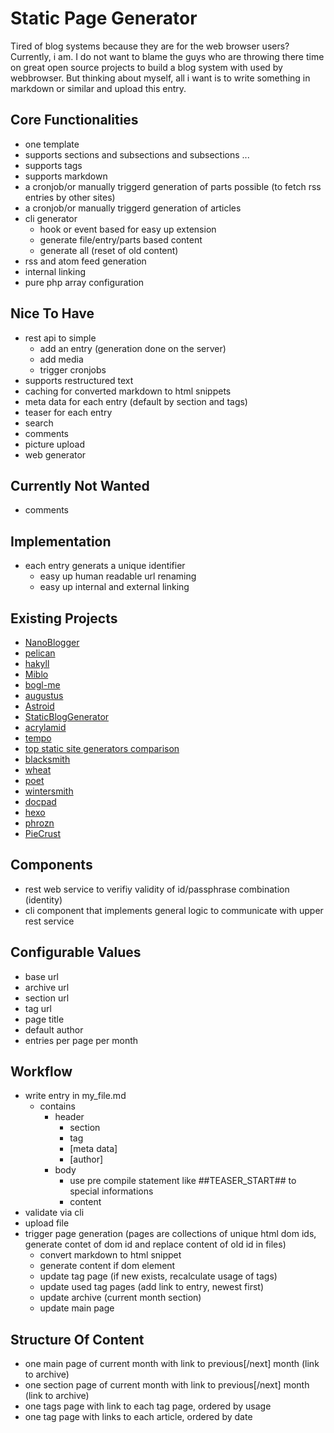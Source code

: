 Static Page Generator
=====================

Tired of blog systems because they are for the web browser users?
Currently, i am. I do not want to blame the guys who are throwing there time on great open source projects to build a blog system with used by webbrowser. But thinking about myself, all i want is to write something in markdown or similar and upload this entry.

Core Functionalities
--------------------

* one template
* supports sections and subsections and subsections ...
* supports tags
* supports markdown
* a cronjob/or manually triggerd generation of parts possible (to fetch rss entries by other sites)
* a cronjob/or manually triggerd generation of articles
* cli generator
    * hook or event based for easy up extension 
    * generate file/entry/parts based content
    * generate all (reset of old content)
* rss and atom feed generation
* internal linking
* pure php array configuration

Nice To Have
------------

* rest api to simple
    * add an entry (generation done on the server)
    * add media
    * trigger cronjobs
* supports restructured text
* caching for converted markdown to html snippets
* meta data for each entry (default by section and tags)
* teaser for each entry
* search
* comments
* picture upload
* web generator

Currently Not Wanted
--------------------

* comments

Implementation
--------------

* each entry generats a unique identifier 
    * easy up human readable url renaming
    * easy up internal and external linking

Existing Projects
-----------------

* [NanoBlogger](http://nanoblogger.sourceforge.net/)
* [pelican](http://docs.getpelican.com/en/3.3.0/)
* [hakyll](http://jaspervdj.be/hakyll)
* [Miblo](https://github.com/rafalp/Miblo)
* [bogl-me](https://github.com/turanct/bogl-me)
* [augustus](https://github.com/xles/augustus)
* [Astroid](https://github.com/cesarparent/Asteroid)
* [StaticBlogGenerator](https://github.com/genintho/StaticBlogGenerator)
* [acrylamid](https://github.com/posativ/acrylamid)
* [tempo](https://github.com/catnapgames/Tempo)
* [top static site generators comparison](http://staticgen.com/)
* [blacksmith](https://github.com/flatiron/blacksmith)
* [wheat](https://github.com/creationix/wheat)
* [poet](https://github.com/jsantell/poet)
* [wintersmith](https://github.com/jnordberg/wintersmith)
* [docpad](https://github.com/bevry/docpad)
* [hexo](https://github.com/tommy351/hexo)
* [phrozn](https://github.com/Pawka/phrozn)
* [PieCrust](https://github.com/ludovicchabant/PieCrust)

Components
----------

* rest web service to verifiy validity of id/passphrase combination (identity)
* cli component that implements general logic to communicate with upper rest service

Configurable Values
-------------------

* base url
* archive url
* section url
* tag url
* page title 
* default author
* entries per page per month

Workflow
--------

* write entry in my_file.md
    * contains
        * header
            * section
            * tag
            * [meta data]
            * [author]
        * body
            * use pre compile statement like ##TEASER_START## to special informations
            * content
* validate via cli
* upload file
* trigger page generation (pages are collections of unique html dom ids, generate contet of dom id and replace content of old id in files)
    * convert markdown to html snippet
    * generate content if dom element 
    * update tag page (if new exists, recalculate usage of tags)
    * update used tag pages (add link to entry, newest first)
    * update archive (current month section)
    * update main page

Structure Of Content
--------------------

* one main page of current month with link to previous[/next] month (link to archive)
* one section page of current month with link to previous[/next] month (link to archive)
* one tags page with link to each tag page, ordered by usage
* one tag page with links to each article, ordered by date
